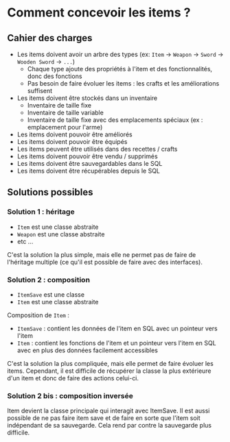 
# Comment concevoir les items ?

## Cahier des charges

- Les items doivent avoir un arbre des types (ex: `Item` -> `Weapon` -> `Sword` -> `Wooden Sword` -> `...`)
  - Chaque type ajoute des propriétés à l'item et des fonctionnalités, donc des fonctions
  - Pas besoin de faire évoluer les items : les crafts et les améliorations suffisent
- Les items doivent être stockés dans un inventaire
  - Inventaire de taille fixe
  - Inventaire de taille variable
  - Inventaire de taille fixe avec des emplacements spéciaux (ex : emplacement pour l'arme)
- Les items doivent pouvoir être améliorés
- Les items doivent pouvoir être équipés
- Les items peuvent être utilisés dans des recettes / crafts
- Les items doivent pouvoir être vendu / supprimés
- Les items doivent être sauvegardables dans le SQL
- Les items doivent être récupérables depuis le SQL

## Solutions possibles

### Solution 1 : héritage

- `Item` est une classe abstraite
- `Weapon` est une classe abstraite
- etc ...

C'est la solution la plus simple, mais elle ne permet pas de faire de l'héritage multiple (ce qu'il est possible de faire avec des interfaces).

### Solution 2 : composition

- `ItemSave` est une classe
- `Item` est une classe abstraite

Composition de `Item` :
- `ItemSave` : contient les données de l'item en SQL avec un pointeur vers l'item
- `Item` : contient les fonctions de l'item et un pointeur vers l'item en SQL avec en plus des données facilement accessibles

C'est la solution la plus compliquée, mais elle permet de faire évoluer les items. Cependant, il est difficile de récupérer la classe la plus extérieure d'un item et donc de faire des actions celui-ci.

### Solution 2 bis : composition inversée

Item devient la classe principale qui interagit avec ItemSave. Il est aussi possible de ne pas faire item save et de faire en sorte que l'item soit indépendant de sa sauvegarde. Cela rend par contre la sauvegarde plus difficile.
